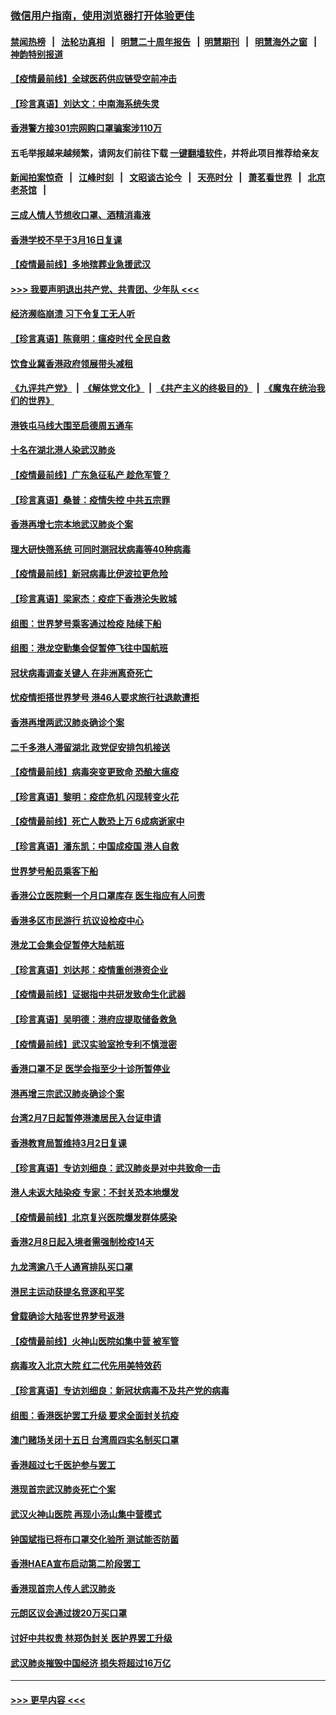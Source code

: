### [微信用户指南，使用浏览器打开体验更佳](https://github.com/gfw-breaker/banned-news1/blob/master/indexes/wechat-guide.md?t=0)
#### [禁闻热榜](热点新闻.md?t=0)  &nbsp;&nbsp;|&nbsp;&nbsp; [法轮功真相](https://github.com/gfw-breaker/truth/blob/master/README.md?t=0) &nbsp;&nbsp;|&nbsp;&nbsp; [明慧二十周年报告](https://github.com/gfw-breaker/mh-reports/blob/master/README.md?t=0) &nbsp;&nbsp;|&nbsp;&nbsp;[明慧期刊](https://github.com/gfw-breaker/mh-qikan) &nbsp;&nbsp;|&nbsp;&nbsp; [明慧海外之窗](https://github.com/gfw-breaker/mh-news/blob/master/README.md?t=0) &nbsp;&nbsp;|&nbsp;&nbsp; [神韵特别报道](https://github.com/gfw-breaker/mh-news/blob/master/shenyun.md?t=0)
#### [【疫情最前线】全球医药供应链受空前冲击](../pages/nsc415/n11869614.md?t=02161733) 
#### [【珍言真语】刘达文：中南海系统失灵](../pages/nsc415/n11869465.md?t=02161733) 
#### [香港警方接301宗网购口罩骗案涉110万](../pages/nsc415/n11867572.md?t=02161733) 
#### 五毛举报越来越频繁，请网友们前往下载 [一键翻墙软件](https://github.com/gfw-breaker/ssr-accounts)，并将此项目推荐给亲友
#### [新闻拍案惊奇](https://github.com/gfw-breaker/banned-news1/blob/master/pages/link4.md) &nbsp;&nbsp;|&nbsp;&nbsp; [江峰时刻](https://github.com/gfw-breaker/banned-news1/blob/master/pages/link4.md) &nbsp;&nbsp;|&nbsp;&nbsp; [文昭谈古论今](https://github.com/gfw-breaker/banned-news1/blob/master/pages/link4.md) &nbsp;&nbsp;|&nbsp;&nbsp; [天亮时分](https://github.com/gfw-breaker/banned-news1/blob/master/pages/link4.md) &nbsp;&nbsp;|&nbsp;&nbsp; [萧茗看世界](https://github.com/gfw-breaker/banned-news1/blob/master/pages/link4.md) &nbsp;&nbsp;|&nbsp;&nbsp; [北京老茶馆](https://github.com/gfw-breaker/banned-news1/blob/master/pages/link4.md) &nbsp;&nbsp;|&nbsp;&nbsp; 
#### [三成人情人节想收口罩、酒精消毒液](../pages/nsc415/n11867523.md?t=02161733) 
#### [香港学校不早于3月16日复课](../pages/nsc415/n11867498.md?t=02161733) 
#### [【疫情最前线】多地殡葬业急援武汉](../pages/nsc415/n11866914.md?t=02161733) 
#### [>>> 我要声明退出共产党、共青团、少年队 <<<](https://github.com/begood0513/goodnews/blob/master/quit/letter.md) 
#### [经济濒临崩溃 习下令复工无人听](../pages/nsc415/n11867269.md?t=02161733) 
#### [【珍言真语】陈竟明：瘟疫时代 全民自救](../pages/nsc415/n11866765.md?t=02161733) 
#### [饮食业冀香港政府领展带头减租](../pages/nsc415/n11864876.md?t=02161733) 
#### [《九评共产党》](https://github.com/begood0513/9ping.md/blob/master/README.md) &nbsp;|&nbsp; [《解体党文化》](../../../../jtdwh.md/blob/master/README.md)  &nbsp;|&nbsp; [《共产主义的终极目的》](../../../../gczydzjmd.md/blob/master/README.md) &nbsp;|&nbsp; [《魔鬼在统治我们的世界》](../../../../mgztzwmdsj.md/blob/master/README.md) 
#### [港铁屯马线大围至启德周五通车](../pages/nsc415/n11864842.md?t=02161733) 
#### [十名在湖北港人染武汉肺炎](../pages/nsc415/n11864807.md?t=02161733) 
#### [【疫情最前线】广东急征私产 趁危军管？](../pages/nsc415/n11864205.md?t=02161733) 
#### [【珍言真语】桑普：疫情失控 中共五宗罪](../pages/nsc415/n11864157.md?t=02161733) 
#### [香港再增七宗本地武汉肺炎个案](../pages/nsc415/n11862405.md?t=02161733) 
#### [理大研快筛系统 可同时测冠状病毒等40种病毒](../pages/nsc415/n11862376.md?t=02161733) 
#### [【疫情最前线】新冠病毒比伊波拉更危险](../pages/nsc415/n11862199.md?t=02161733) 
#### [【珍言真语】梁家杰：疫症下香港沦失败城](../pages/nsc415/n11861588.md?t=02161733) 
#### [组图：世界梦号乘客通过检疫 陆续下船](../pages/nsc415/n11858302.md?t=02161733) 
#### [组图：港龙空勤集会促暂停飞往中国航班](../pages/nsc415/n11858190.md?t=02161733) 
#### [冠状病毒调查关键人 在非洲离奇死亡](../pages/nsc415/n11859798.md?t=02161733) 
#### [忧疫情拒搭世界梦号 港46人要求旅行社退款遭拒](../pages/nsc415/n11859849.md?t=02161733) 
#### [香港再增两武汉肺炎确诊个案](../pages/nsc415/n11859833.md?t=02161733) 
#### [二千多港人滞留湖北 政党促安排包机接送](../pages/nsc415/n11859831.md?t=02161733) 
#### [【疫情最前线】病毒突变更致命 恐酿大瘟疫](../pages/nsc415/n11859604.md?t=02161733) 
#### [【珍言真语】黎明：疫症危机 闪现转变火花](../pages/nsc415/n11859199.md?t=02161733) 
#### [【疫情最前线】死亡人数恐上万 6成病逝家中](../pages/nsc415/n11856687.md?t=02161733) 
#### [【珍言真语】潘东凯：中国成疫国 港人自救](../pages/nsc415/n11856962.md?t=02161733) 
#### [世界梦号船员乘客下船](../pages/nsc415/n11856883.md?t=02161733) 
#### [香港公立医院剩一个月口罩库存 医生指应有人问责](../pages/nsc415/n11856875.md?t=02161733) 
#### [香港多区市民游行 抗议设检疫中心](../pages/nsc415/n11856866.md?t=02161733) 
#### [港龙工会集会促暂停大陆航班](../pages/nsc415/n11856840.md?t=02161733) 
#### [【珍言真语】刘达邦：疫情重创港资企业](../pages/nsc415/n11854274.md?t=02161733) 
#### [【疫情最前线】证据指中共研发致命生化武器](../pages/nsc415/n11853087.md?t=02161733) 
#### [【珍言真语】吴明德：港府应提取储备救急](../pages/nsc415/n11852734.md?t=02161733) 
#### [【疫情最前线】武汉实验室抢专利不慎泄密](../pages/nsc415/n11850310.md?t=02161733) 
#### [香港口罩不足 医学会指至少十诊所暂停业](../pages/nsc415/n11850301.md?t=02161733) 
#### [港再增三宗武汉肺炎确诊个案](../pages/nsc415/n11850328.md?t=02161733) 
#### [台湾2月7日起暂停港澳居民入台证申请](../pages/nsc415/n11850304.md?t=02161733) 
#### [香港教育局暂维持3月2日复课](../pages/nsc415/n11850260.md?t=02161733) 
#### [【珍言真语】专访刘细良：武汉肺炎是对中共致命一击](../pages/nsc415/n11849934.md?t=02161733) 
#### [港人未返大陆染疫 专家：不封关恐本地爆发](../pages/nsc415/n11848021.md?t=02161733) 
#### [【疫情最前线】北京复兴医院爆发群体感染](../pages/nsc415/n11847626.md?t=02161733) 
#### [香港2月8日起入境者需强制检疫14天](../pages/nsc415/n11847658.md?t=02161733) 
#### [九龙湾逾八千人通宵排队买口罩](../pages/nsc415/n11847647.md?t=02161733) 
#### [港民主运动获提名竞逐和平奖](../pages/nsc415/n11847633.md?t=02161733) 
#### [曾载确诊大陆客世界梦号返港](../pages/nsc415/n11847608.md?t=02161733) 
#### [【疫情最前线】火神山医院如集中营 被军管](../pages/nsc415/n11847524.md?t=02161733) 
#### [病毒攻入北京大院 红二代先用美特效药](../pages/nsc415/n11847427.md?t=02161733) 
#### [【珍言真语】专访刘细良：新冠状病毒不及共产党的病毒](../pages/nsc415/n11847164.md?t=02161733) 
#### [组图：香港医护罢工升级 要求全面封关抗疫](../pages/nsc415/n11844107.md?t=02161733) 
#### [澳门赌场关闭十五日 台湾周四实名制买口罩](../pages/nsc415/n11845083.md?t=02161733) 
#### [香港超过七千医护参与罢工](../pages/nsc415/n11845051.md?t=02161733) 
#### [港现首宗武汉肺炎死亡个案](../pages/nsc415/n11844998.md?t=02161733) 
#### [武汉火神山医院 再现小汤山集中营模式](../pages/nsc415/n11844763.md?t=02161733) 
#### [钟国斌指已将布口罩交化验所 测试能否防菌](../pages/nsc415/n11842783.md?t=02161733) 
#### [香港HAEA宣布启动第二阶段罢工](../pages/nsc415/n11842723.md?t=02161733) 
#### [香港现首宗人传人武汉肺炎](../pages/nsc415/n11842766.md?t=02161733) 
#### [元朗区议会通过拨20万买口罩](../pages/nsc415/n11842754.md?t=02161733) 
#### [讨好中共权贵 林郑伪封关 医护界罢工升级](../pages/nsc415/n11842359.md?t=02161733) 
#### [武汉肺炎摧毁中国经济 损失将超过16万亿](../pages/nsc415/n11839723.md?t=02161733) 

----
#### [ >>> 更早内容 <<< ](../indexes/nsc415-earlier.md)
